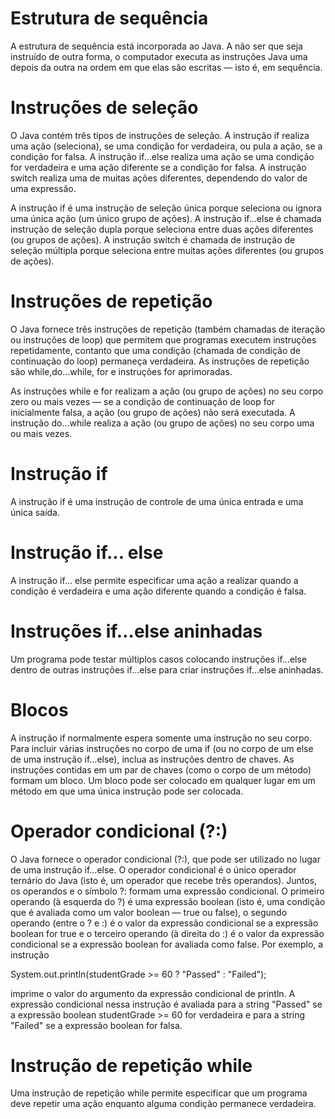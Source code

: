 # Estrutura de sequência

A estrutura de sequência está incorporada ao Java. A não ser que seja instruído de outra forma, o computador executa as instruções Java uma depois da outra na 
ordem em que elas são escritas — isto é, em sequência.

# Instruções de seleção

O Java contém três tipos de instruções de seleção. A instrução if realiza uma ação (seleciona), se uma condição for verdadeira, ou pula a ação, se a condição for falsa.
A instrução if…else realiza uma ação se uma condição for verdadeira e uma ação diferente se a condição for falsa. A instrução switch realiza uma de muitas ações
diferentes, dependendo do valor de uma expressão.

A instrução if é uma instrução de seleção única porque seleciona ou ignora uma única ação (um único grupo de ações). A instrução if…else é chamada instrução de seleção
dupla porque seleciona entre duas ações diferentes (ou grupos de ações). A instrução switch é chamada de instrução de seleção múltipla porque seleciona entre muitas ações
diferentes (ou grupos de ações).

# Instruções de repetição

O Java fornece três instruções de repetição (também chamadas de iteração ou instruções de loop) que permitem que programas executem instruções repetidamente, contanto que
uma condição (chamada de condição de continuação do loop) permaneça verdadeira. As instruções de repetição são while,do…while, for e instruções for aprimoradas.

As instruções while e for realizam a ação (ou grupo de ações) no seu corpo zero ou mais vezes — se a condição de continuação de loop for inicialmente falsa, a ação 
(ou grupo de ações) não será executada. A instrução do…while realiza a ação (ou grupo de ações) no seu corpo uma ou mais vezes.

# Instrução if

A instrução if é uma instrução de controle de uma única entrada e uma única saída.

# Instrução if... else

A instrução if... else permite especificar uma ação a realizar quando a condição é verdadeira e uma ação diferente quando a condição é falsa.

# Instruções if…else aninhadas 

Um programa pode testar múltiplos casos colocando instruções if…else dentro de outras instruções if…else para criar instruções if…else aninhadas.

# Blocos 

A instrução if normalmente espera somente uma instrução no seu corpo. Para incluir várias instruções no corpo de uma if (ou no corpo de um else de uma instrução if…else), inclua as instruções dentro de chaves. As instruções contidas em um par de chaves (como o corpo de um método) formam um bloco. Um bloco pode ser colocado em qualquer lugar em um método em que uma única instrução pode ser colocada.

# Operador condicional (?:)

O Java fornece o operador condicional (?:), que pode ser utilizado no lugar de uma instrução if...else. O operador condicional é o único operador ternário do Java (isto é, um operador que recebe três operandos). Juntos, os operandos e o símbolo ?: formam uma expressão condicional. O primeiro operando (à esquerda do ?) é uma expressão boolean (isto é, uma condição que é avaliada como um valor boolean — true ou false), o segundo operando (entre o ? e :) é o valor da expressão condicional se a expressão boolean for true e o terceiro operando (à direita do :) é o valor da expressão condicional se a expressão boolean for avaliada como false. Por exemplo, a instrução

System.out.println(studentGrade >= 60 ? "Passed" : "Failed");

imprime o valor do argumento da expressão condicional de println. A expressão condicional nessa instrução é avaliada para a string "Passed" se a expressão boolean studentGrade >= 60 for verdadeira e para a string "Failed" se a expressão boolean for falsa. 

# Instrução de repetição while

Uma instrução de repetição while permite especificar que um programa deve repetir uma ação enquanto alguma condição permanece verdadeira.








